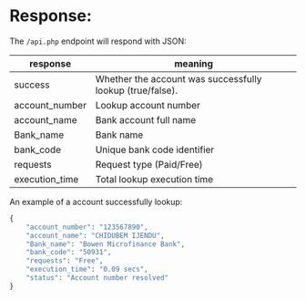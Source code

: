# Response:


The `/api.php` endpoint will respond with JSON:


| response | meaning |
| ------ | ------ |
| success | Whether the account was successfully lookup (true/false). |
| account_number | Lookup account number |
| account_name  | Bank account full name |
| Bank_name | Bank name |
| bank_code | Unique bank code identifier |
| requests | Request type (Paid/Free) |
| execution_time | Total lookup execution time |



An example of a account successfully lookup:


```php
{
    "account_number": "123567890",
    "account_name": "CHIDUBEM IJENDU",
    "Bank_name": "Bowen Microfinance Bank",
    "bank_code": "50931",
    "requests": "Free",
    "execution_time": "0.09 secs",
    "status": "Account number resolved"
}

```
